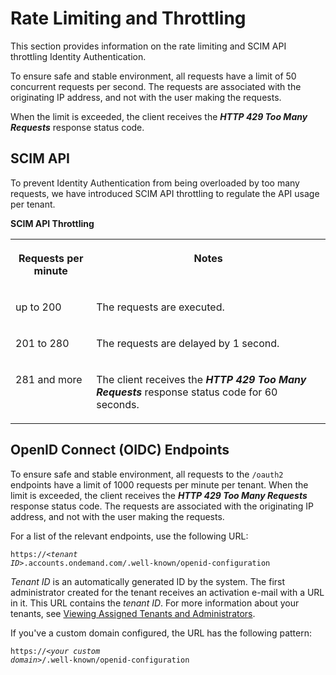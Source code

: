 <!-- loioe22ee47abf614565bcb29bb4ddbbf209 -->

# Rate Limiting and Throttling

This section provides information on the rate limiting and SCIM API throttling Identity Authentication.

To ensure safe and stable environment, all requests have a limit of 50 concurrent requests per second. The requests are associated with the originating IP address, and not with the user making the requests.

When the limit is exceeded, the client receives the ***HTTP 429 Too Many Requests*** response status code.



<a name="loioe22ee47abf614565bcb29bb4ddbbf209__section_xql_wfh_qkb"/>

## SCIM API

To prevent Identity Authentication from being overloaded by too many requests, we have introduced SCIM API throttling to regulate the API usage per tenant.

**SCIM API Throttling**


<table>
<tr>
<th valign="top">

Requests per minute



</th>
<th valign="top">

Notes



</th>
</tr>
<tr>
<td valign="top">

up to 200



</td>
<td valign="top">

The requests are executed.



</td>
</tr>
<tr>
<td valign="top">

201 to 280



</td>
<td valign="top">

The requests are delayed by 1 second.



</td>
</tr>
<tr>
<td valign="top">

281 and more



</td>
<td valign="top">

The client receives the ***HTTP 429 Too Many Requests*** response status code for 60 seconds.



</td>
</tr>
</table>



<a name="loioe22ee47abf614565bcb29bb4ddbbf209__section_tnl_kqj_25b"/>

## OpenID Connect \(OIDC\) Endpoints

To ensure safe and stable environment, all requests to the `/oauth2` endpoints have a limit of 1000 requests per minute per tenant. When the limit is exceeded, the client receives the ***HTTP 429 Too Many Requests*** response status code. The requests are associated with the originating IP address, and not with the user making the requests.

For a list of the relevant endpoints, use the following URL:

<code>https://<i class="varname">&lt;tenant ID&gt;</i>.accounts.ondemand.com/.well-known/openid-configuration</code>

*Tenant ID* is an automatically generated ID by the system. The first administrator created for the tenant receives an activation e-mail with a URL in it. This URL contains the *tenant ID*. For more information about your tenants, see [Viewing Assigned Tenants and Administrators](../viewing-assigned-tenants-and-administrators-f56e6f2.md).

If you've a custom domain configured, the URL has the following pattern:

<code>https://<i class="varname">&lt;your custom domain&gt;</i>/.well-known/openid-configuration</code>

